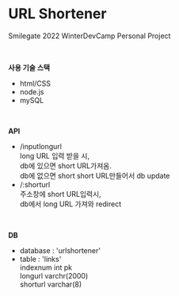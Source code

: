 # URL Shortener
Smilegate 2022 WinterDevCamp Personal Project<br>

<br>

**사용 기술 스택**
*   html/CSS
*   node.js
*   mySQL

<br>

**API**
*  /inputlongurl<br>
    long URL 입력 받을 시,<br>
    db에 있으면 short URL가져옴. <br>
    db에 없으면 short short URL만들어서 db update
*  /:shorturl<br>
    주소창에 short URL입력시,<br>
    db에서 long URL 가져와 redirect

<br>

**DB**


*   database : 'urlshortener'
*   table : 'links'<br>
indexnum int pk<br>
longurl varchr(2000)<br>
shorturl varchar(8)<br>
